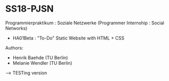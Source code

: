 # SS18-PJSN

Programmierpraktikum : Soziale Netzwerke
(Programmer Internship : Social Networks)

- HA01Beta : "To-Do" Static Website with HTML + CSS

Authors:
- Henrik Baehde (TU Berlin) 
- Melanie Wendler (TU Berlin)

--> TESTing version
